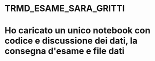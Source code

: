 # TRMD_ESAME_SARA_GRITTI
# Ho caricato un unico notebook con codice e discussione dei dati, la consegna d'esame e file dati
